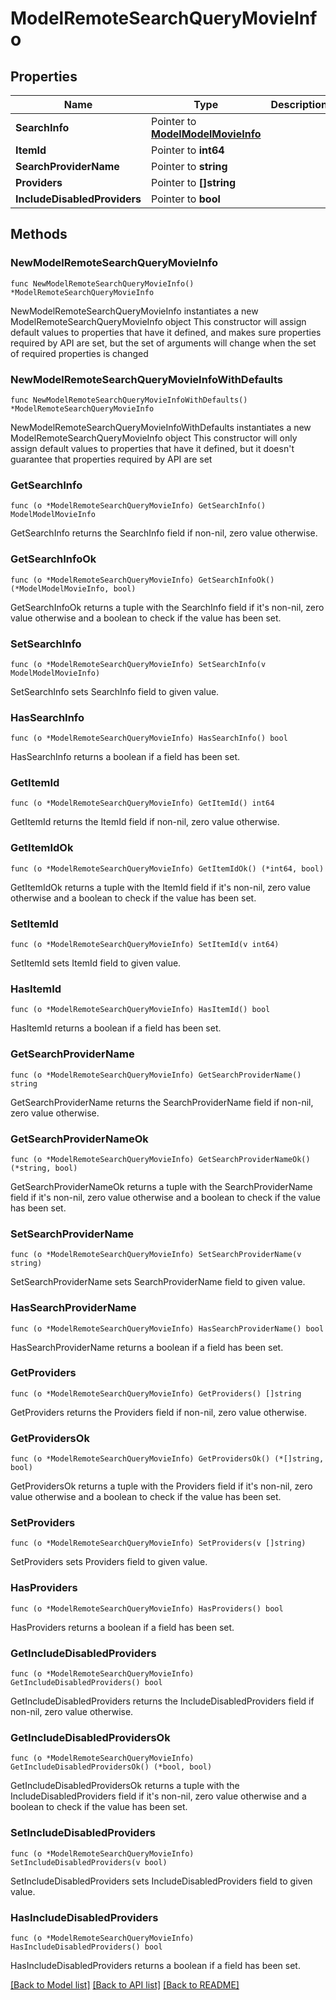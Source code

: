 # ModelRemoteSearchQueryMovieInfo

## Properties

Name | Type | Description | Notes
------------ | ------------- | ------------- | -------------
**SearchInfo** | Pointer to [**ModelModelMovieInfo**](ModelMovieInfo.md) |  | [optional] 
**ItemId** | Pointer to **int64** |  | [optional] 
**SearchProviderName** | Pointer to **string** |  | [optional] 
**Providers** | Pointer to **[]string** |  | [optional] 
**IncludeDisabledProviders** | Pointer to **bool** |  | [optional] 

## Methods

### NewModelRemoteSearchQueryMovieInfo

`func NewModelRemoteSearchQueryMovieInfo() *ModelRemoteSearchQueryMovieInfo`

NewModelRemoteSearchQueryMovieInfo instantiates a new ModelRemoteSearchQueryMovieInfo object
This constructor will assign default values to properties that have it defined,
and makes sure properties required by API are set, but the set of arguments
will change when the set of required properties is changed

### NewModelRemoteSearchQueryMovieInfoWithDefaults

`func NewModelRemoteSearchQueryMovieInfoWithDefaults() *ModelRemoteSearchQueryMovieInfo`

NewModelRemoteSearchQueryMovieInfoWithDefaults instantiates a new ModelRemoteSearchQueryMovieInfo object
This constructor will only assign default values to properties that have it defined,
but it doesn't guarantee that properties required by API are set

### GetSearchInfo

`func (o *ModelRemoteSearchQueryMovieInfo) GetSearchInfo() ModelModelMovieInfo`

GetSearchInfo returns the SearchInfo field if non-nil, zero value otherwise.

### GetSearchInfoOk

`func (o *ModelRemoteSearchQueryMovieInfo) GetSearchInfoOk() (*ModelModelMovieInfo, bool)`

GetSearchInfoOk returns a tuple with the SearchInfo field if it's non-nil, zero value otherwise
and a boolean to check if the value has been set.

### SetSearchInfo

`func (o *ModelRemoteSearchQueryMovieInfo) SetSearchInfo(v ModelModelMovieInfo)`

SetSearchInfo sets SearchInfo field to given value.

### HasSearchInfo

`func (o *ModelRemoteSearchQueryMovieInfo) HasSearchInfo() bool`

HasSearchInfo returns a boolean if a field has been set.

### GetItemId

`func (o *ModelRemoteSearchQueryMovieInfo) GetItemId() int64`

GetItemId returns the ItemId field if non-nil, zero value otherwise.

### GetItemIdOk

`func (o *ModelRemoteSearchQueryMovieInfo) GetItemIdOk() (*int64, bool)`

GetItemIdOk returns a tuple with the ItemId field if it's non-nil, zero value otherwise
and a boolean to check if the value has been set.

### SetItemId

`func (o *ModelRemoteSearchQueryMovieInfo) SetItemId(v int64)`

SetItemId sets ItemId field to given value.

### HasItemId

`func (o *ModelRemoteSearchQueryMovieInfo) HasItemId() bool`

HasItemId returns a boolean if a field has been set.

### GetSearchProviderName

`func (o *ModelRemoteSearchQueryMovieInfo) GetSearchProviderName() string`

GetSearchProviderName returns the SearchProviderName field if non-nil, zero value otherwise.

### GetSearchProviderNameOk

`func (o *ModelRemoteSearchQueryMovieInfo) GetSearchProviderNameOk() (*string, bool)`

GetSearchProviderNameOk returns a tuple with the SearchProviderName field if it's non-nil, zero value otherwise
and a boolean to check if the value has been set.

### SetSearchProviderName

`func (o *ModelRemoteSearchQueryMovieInfo) SetSearchProviderName(v string)`

SetSearchProviderName sets SearchProviderName field to given value.

### HasSearchProviderName

`func (o *ModelRemoteSearchQueryMovieInfo) HasSearchProviderName() bool`

HasSearchProviderName returns a boolean if a field has been set.

### GetProviders

`func (o *ModelRemoteSearchQueryMovieInfo) GetProviders() []string`

GetProviders returns the Providers field if non-nil, zero value otherwise.

### GetProvidersOk

`func (o *ModelRemoteSearchQueryMovieInfo) GetProvidersOk() (*[]string, bool)`

GetProvidersOk returns a tuple with the Providers field if it's non-nil, zero value otherwise
and a boolean to check if the value has been set.

### SetProviders

`func (o *ModelRemoteSearchQueryMovieInfo) SetProviders(v []string)`

SetProviders sets Providers field to given value.

### HasProviders

`func (o *ModelRemoteSearchQueryMovieInfo) HasProviders() bool`

HasProviders returns a boolean if a field has been set.

### GetIncludeDisabledProviders

`func (o *ModelRemoteSearchQueryMovieInfo) GetIncludeDisabledProviders() bool`

GetIncludeDisabledProviders returns the IncludeDisabledProviders field if non-nil, zero value otherwise.

### GetIncludeDisabledProvidersOk

`func (o *ModelRemoteSearchQueryMovieInfo) GetIncludeDisabledProvidersOk() (*bool, bool)`

GetIncludeDisabledProvidersOk returns a tuple with the IncludeDisabledProviders field if it's non-nil, zero value otherwise
and a boolean to check if the value has been set.

### SetIncludeDisabledProviders

`func (o *ModelRemoteSearchQueryMovieInfo) SetIncludeDisabledProviders(v bool)`

SetIncludeDisabledProviders sets IncludeDisabledProviders field to given value.

### HasIncludeDisabledProviders

`func (o *ModelRemoteSearchQueryMovieInfo) HasIncludeDisabledProviders() bool`

HasIncludeDisabledProviders returns a boolean if a field has been set.


[[Back to Model list]](../README.md#documentation-for-models) [[Back to API list]](../README.md#documentation-for-api-endpoints) [[Back to README]](../README.md)



